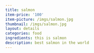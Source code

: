 ```yaml
---
title: salmon
item-price: '100'
item-picture: /imgs/salmon.jpg
thumbnail: /imgs/salmon.jpg
layout: details
categories: food
ingredients: this is salmon
description: best salmon in the world
---
```


